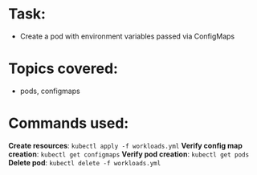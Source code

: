 # Task: 

- Create a pod with environment variables passed via ConfigMaps 
 
# Topics covered:

- pods, configmaps

# Commands used:

**Create resources**: `kubectl apply -f workloads.yml`
**Verify config map creation**: `kubectl get configmaps`
**Verify pod creation**: `kubectl get pods`
**Delete pod**: `kubectl delete -f workloads.yml`

